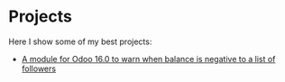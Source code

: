 # Projects

Here I show some of my best projects:

- [A module for Odoo 16.0 to warn when balance is negative to a list of followers]()
